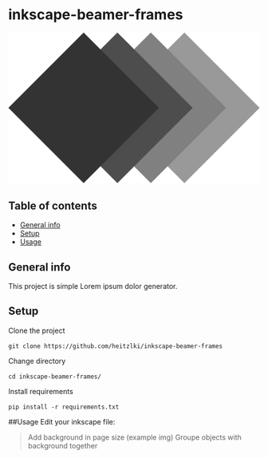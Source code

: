 # inkscape-beamer-frames
![inkscape-beamer-frames](https://raw.githubusercontent.com/heitzlki/inkscape-beamer-frames/main/img/inkscpe-beamer-frames.png)
## Table of contents
* [General info](#general-info)
* [Setup](#setup)
* [Usage](#usage)

## General info
This project is simple Lorem ipsum dolor generator.
	
## Setup
Clone the project
```
git clone https://github.com/heitzlki/inkscape-beamer-frames
```
Change directory
```
cd inkscape-beamer-frames/
```
Install requirements
```
pip install -r requirements.txt
```

##Usage
Edit your inkscape file:
> Add background in page size
(example img)
> Groupe objects with background together
